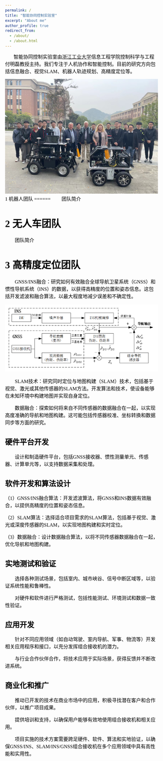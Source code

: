 ```yaml
---
permalink: /
title: "智能协同控制实验室"
excerpt: "About me"
author_profile: true
redirect_from: 
  - /about/
  - /about.html
---
```


&emsp;&emsp;<font color=black size=3 font face="微软雅黑" >智能协同控制实验室由[浙江工业大学](https://www.zjut.edu.cn/)信息工程学院控制科学与工程付明磊教授主持。我们专注于人机协作和智能控制。目前的研究方向包括信息融合、视觉SLAM、机器人轨迹规划、高精度定位等。

<img src="/images/Team2.jpg" alt="Editing a markdown file for a talk">
1 机器人团队
======
&emsp;&emsp;<font color=black size=3 font face="微软雅黑" >团队简介

2 无人车团队
======
&emsp;&emsp;<font color=black size=3 font face="微软雅黑" >团队简介

3 高精度定位团队
======
&emsp;&emsp;<font color=black size=3 font face="微软雅黑" >GNSS/INS融合：研究如何有效融合全球导航卫星系统（GNSS）和惯性导航系统（INS）的数据，以获得高精度的位置和姿态信息。这包括开发滤波和融合算法，以最大程度地减少误差和不确定性。

![Editing a markdown file for a talk](/images/RTK/GNSS-INS.png)

&emsp;&emsp;<font color=black size=3 font face="微软雅黑" >SLAM技术：研究同时定位与地图构建（SLAM）技术，包括基于视觉、激光或其他传感器的SLAM方法。开发算法和技术，使设备能够在未知环境中构建地图并实现自身定位。

&emsp;&emsp;<font color=black size=3 font face="微软雅黑" >数据融合：探索如何将来自不同传感器的数据融合在一起，以实现高度准确的导航和地图构建。这可能包括传感器校准、坐标转换和数据同步等方面的研究。

硬件平台开发
------
&emsp;&emsp;<font color=black size=3 font face="微软雅黑" >设计和制造硬件平台，包括GNSS接收器、惯性测量单元、传感器、计算单元等，以支持数据采集和处理。

软件开发和算法设计
------
（1）GNSS/INS融合算法：开发滤波算法，将GNSS和INS数据有效融合，以提供高精度的位置和姿态信息。

（2）SLAM算法：选择适合项目需求的SLAM算法，包括基于视觉、激光或深度传感器的SLAM，以实现地图构建和实时定位。

（3）数据融合：设计数据融合算法，以将不同传感器数据融合在一起，优化导航和地图构建。

实地测试和验证
------
&emsp;&emsp;<font color=black size=3 font face="微软雅黑" >选择各种测试场景，包括室内、城市峡谷、信号中断区域等，以验证系统性能和鲁棒性。

&emsp;&emsp;<font color=black size=3 font face="微软雅黑" >对硬件和软件进行严格测试，包括性能测试、环境测试和数据一致性验证。

应用开发
------
&emsp;&emsp;<font color=black size=3 font face="微软雅黑" >针对不同应用领域（如自动驾驶、室内导航、军事、物流等）开发相关应用程序和接口，以充分发挥组合接收机的潜力。

&emsp;&emsp;<font color=black size=3 font face="微软雅黑" >与行业合作伙伴合作，将技术应用于实际场景，获得反馈并不断改进系统。

商业化和推广
------
&emsp;&emsp;<font color=black size=3 font face="微软雅黑" >推动已开发的技术在商业市场中的应用，积极寻找潜在客户和合作伙伴，以推广项目成果。

&emsp;&emsp;<font color=black size=3 font face="微软雅黑" >提供培训和支持，以确保用户能够有效地使用组合接收机和相关应用。

&emsp;&emsp;<font color=black size=3 font face="微软雅黑" >项目实施的技术方案需要跨足硬件、软件、算法和实地验证，以确保GNSS/INS、SLAM/INS/GNSS组合接收机在多个应用领域中具有高性能和实用性。



